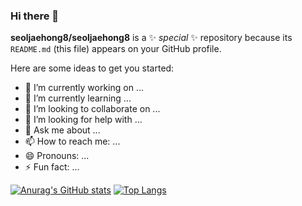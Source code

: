 ### Hi there 👋


**seoljaehong8/seoljaehong8** is a ✨ _special_ ✨ repository because its `README.md` (this file) appears on your GitHub profile.

Here are some ideas to get you started:

- 🔭 I’m currently working on ...
- 🌱 I’m currently learning ...
- 👯 I’m looking to collaborate on ...
- 🤔 I’m looking for help with ...
- 💬 Ask me about ...
- 📫 How to reach me: ...
- 😄 Pronouns: ...
- ⚡ Fun fact: ...

[![Anurag's GitHub stats](https://github-readme-stats.vercel.app/api?username=seoljaehong8)](https://github.com/anuraghazra/github-readme-stats)
[![Top Langs](https://github-readme-stats.vercel.app/api/top-langs/?username=seoljaehong8)](https://github.com/anuraghazra/github-readme-stats)

